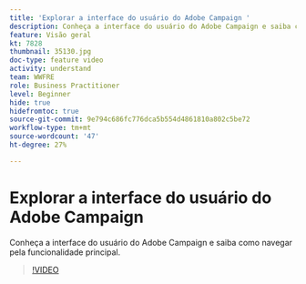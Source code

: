 ```yaml
---
title: 'Explorar a interface do usuário do Adobe Campaign '
description: Conheça a interface do usuário do Adobe Campaign e saiba como navegar pela funcionalidade principal.
feature: Visão geral
kt: 7828
thumbnail: 35130.jpg
doc-type: feature video
activity: understand
team: WWFRE
role: Business Practitioner
level: Beginner
hide: true
hidefromtoc: true
source-git-commit: 9e794c686fc776dca5b554d4861810a802c5be72
workflow-type: tm+mt
source-wordcount: '47'
ht-degree: 27%

---
```


# Explorar a interface do usuário do Adobe Campaign 

Conheça a interface do usuário do Adobe Campaign e saiba como navegar pela funcionalidade principal.

>[!VIDEO](https://video.tv.adobe.com/v/35130?quality=12)
